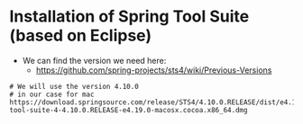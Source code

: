 # Installation of Spring Tool Suite (based on Eclipse) 

  * We can find the version we need here:
    * https://github.com/spring-projects/sts4/wiki/Previous-Versions

```
# We will use the version 4.10.0 
# in our case for mac 
https://download.springsource.com/release/STS4/4.10.0.RELEASE/dist/e4.19/spring-tool-suite-4-4.10.0.RELEASE-e4.19.0-macosx.cocoa.x86_64.dmg
```
